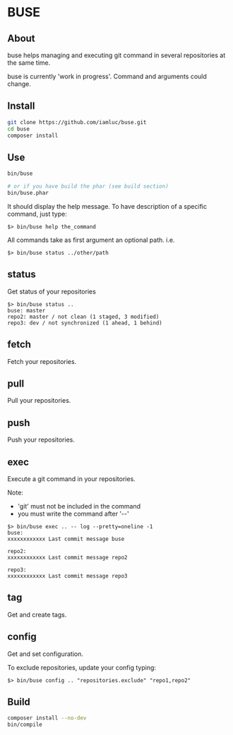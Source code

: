 BUSE
====

About
-----
buse helps managing and executing git command in several repositories at the same time.

buse is currently 'work in progress'. Command and arguments could change.

Install
-------

```sh
git clone https://github.com/iamluc/buse.git
cd buse
composer install
```

Use
---

```sh
bin/buse

# or if you have build the phar (see build section)
bin/buse.phar
```

It should display the help message.
To have description of a specific command, just type:
```
$> bin/buse help the_command
```

All commands take as first argument an optional path.
i.e.

```
$> bin/buse status ../other/path
```

## status

Get status of your repositories

```
$> bin/buse status ..
buse: master                                                                                                                     
repo2: master / not clean (1 staged, 3 modified)
repo3: dev / not synchronized (1 ahead, 1 behind)
```

## fetch

Fetch your repositories.

## pull

Pull your repositories.

## push

Push your repositories.

## exec

Execute a git command in your repositories.

Note:
- 'git' must not be included in the command
- you must write the command after '--'

```
$> bin/buse exec .. -- log --pretty=oneline -1
buse:
xxxxxxxxxxxx Last commit message buse

repo2:
xxxxxxxxxxxx Last commit message repo2

repo3:
xxxxxxxxxxxx Last commit message repo3
```

## tag

Get and create tags.

## config

Get and set configuration.

To exclude repositories, update your config typing:

```
$> bin/buse config .. "repositories.exclude" "repo1,repo2"
```

Build
-----

```sh
composer install --no-dev
bin/compile
```
